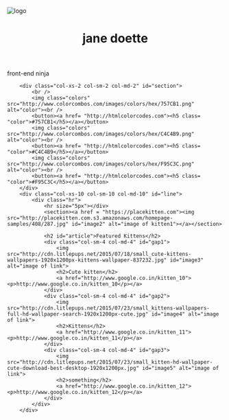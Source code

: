 <html>
<head>
	<title>test.html</title>
	<meta charset="utf-8">
	<meta name="viewport" content="width=device-width, initial-scale=1.0">
	<link href="styles.css" rel="stylesheet">
	<!--<link rel="stylesheet" media="screen and (min-width: 500px)" href="tab500.css">-->
	<link href="https://fonts.googleapis.com/css?family=Lato:300" rel="stylesheet">
	<link rel="stylesheet" href="https://maxcdn.bootstrapcdn.com/bootstrap/3.3.7/css/bootstrap.min.css">
	<script type="text/javascript" src="bootstrap.min.js"></script>
	<script type="text/javascript" src="jquery-3.1.1"></script>
</head>
<body>
	<div class="container">
		<div class="row">
			<div class="col-md-6" id="logo">
				<img src="http://st2.depositphotos.com/1972501/11226/v/950/depositphotos_112267474-stock-illustration-cat-vector-logo.jpg" id="image1" alt="logo">
			</div>
			<div class="col-md-6" id="heading">
				<header><h1>jane doette</h1></header>
				<nav>front-end ninja</nav>
			</div>
		</div>
		
		<div class="col-xs-2 col-sm-2 col-md-2" id="section">
			<br />
			<img class="colors" src="http://www.colorcombos.com/images/colors/hex/757CB1.png" alt="color"><br />
			<button><a href= "http://htmlcolorcodes.com"><h5 class= "color">#757CB1</h5></a></button>
			<img class="colors" src="http://www.colorcombos.com/images/colors/hex/C4C4B9.png" alt="color"><br />
			<button><a href= "http://htmlcolorcodes.com"><h5 class= "color">#C4C4B9</h5></a></button>
			<img class="colors" src="http://www.colorcombos.com/images/colors/hex/F95C3C.png" alt="color"><br />
			<button><a href= "http://htmlcolorcodes.com"><h5 class= "color">#F95C3C</h5></a></button>
		</div>
		<div class="col-xs-10 col-sm-10 col-md-10" id="line">
			<div class="hr">
				<hr size="5px"></div>
				<section><a href = "https://placekitten.com"><img src="http://placekitten.com.s3.amazonaws.com/homepage-samples/408/287.jpg" id="image2" alt="image of kitten1"></a></section>
				
				<h2 id="article">Featured Kittens</h2>
				<div class="col-sm-4 col-md-4" id="gap1">
					<img src="http://cdn.litlepups.net/2015/07/18/small_cute-kittens-wallpapers-1920x1200px-kittens-wallpaper-837232.jpg" id="image3" alt="image of link">
					<h2>Cute kitten</h2> 
					<a href="http://www.google.co.in/kitten_10"><p>http://www.google.co.in/kitten_10</p></a>
				</div>
				<div class="col-sm-4 col-md-4" id="gap2">
					<img src="http://cdn.litlepups.net/2015/07/23/small_kittens-wallpapers-full-hd-wallpaper-search-1920x1200px-cute.jpg" id="image4" alt="image of link">
					<h2>Kittens</h2>
					<a href="http://www.google.co.in/kitten_11"><p>http://www.google.co.in/kitten_11</p></a>
				</div>
				<div class="col-sm-4 col-md-4" id="gap3">
					<img src="http://cdn.litlepups.net/2015/07/23/small_kitten-hd-wallpaper-cute-download-best-desktop-1920x1200px.jpg" id="image5" alt="image of link">
					<h2>something</h2>
					<a href="http://www.google.co.in/kitten_12"><p>http://www.google.co.in/kitten_12</p></a>
				</div>
			</div>
		</div>
</body>
</html>
